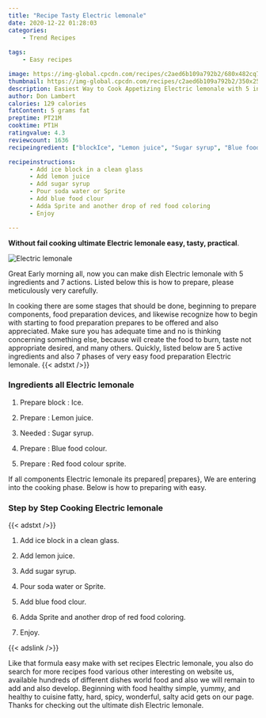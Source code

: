 ```yaml
---
title: "Recipe Tasty Electric lemonale"
date: 2020-12-22 01:28:03
categories:
    - Trend Recipes
    
tags:
    - Easy recipes

image: https://img-global.cpcdn.com/recipes/c2aed6b109a792b2/680x482cq70/electric-lemonale-recipe-main-photo.jpg
thumbnail: https://img-global.cpcdn.com/recipes/c2aed6b109a792b2/350x250cq70/electric-lemonale-recipe-main-photo.jpg
description: Easiest Way to Cook Appetizing Electric lemonale with 5 ingredients and 7 stages of easy cooking.
author: Don Lambert
calories: 129 calories
fatContent: 5 grams fat
preptime: PT21M
cooktime: PT1H
ratingvalue: 4.3
reviewcount: 1636
recipeingredient: ["blockIce", "Lemon juice", "Sugar syrup", "Blue food colour", "Red food colour sprite"]

recipeinstructions: 
      - Add ice block in a clean glass 
      - Add lemon juice 
      - Add sugar syrup 
      - Pour soda water or Sprite 
      - Add blue food clour 
      - Adda Sprite and another drop of red food coloring 
      - Enjoy

---
```




**Without fail cooking ultimate Electric lemonale easy, tasty, practical**. 


![Electric lemonale](https://img-global.cpcdn.com/recipes/c2aed6b109a792b2/680x482cq70/electric-lemonale-recipe-main-photo.jpg "Electric lemonale")




Great Early morning all, now you can make dish Electric lemonale with 5 ingredients and 7 actions. Listed below this is how to prepare, please meticulously very carefully.

In cooking there are some stages that should be done, beginning to prepare components, food preparation devices, and likewise recognize how to begin with starting to food preparation prepares to be offered and also appreciated. Make sure you has adequate time and no is thinking concerning something else, because will create the food to burn, taste not appropriate desired, and many others. Quickly, listed below are 5 active ingredients and also 7 phases of very easy food preparation Electric lemonale.
{{< adstxt />}}

### Ingredients all Electric lemonale


1. Prepare block : Ice.

1. Prepare  : Lemon juice.

1. Needed  : Sugar syrup.

1. Prepare  : Blue food colour.

1. Prepare  : Red food colour sprite.



If all components Electric lemonale its prepared| prepares}, We are entering into the cooking phase. Below is how to preparing with easy.

### Step by Step Cooking Electric lemonale

{{< adstxt />}}


1. Add ice block in a clean glass.



1. Add lemon juice.



1. Add sugar syrup.



1. Pour soda water or Sprite.



1. Add blue food clour.



1. Adda Sprite and another drop of red food coloring.



1. Enjoy.





{{< adslink />}}

Like that formula easy make with set recipes Electric lemonale, you also do search for more recipes food various other interesting on website us, available hundreds of different dishes world food and also we will remain to add and also develop. Beginning with food healthy simple, yummy, and healthy to cuisine fatty, hard, spicy, wonderful, salty acid gets on our page. Thanks for checking out the ultimate dish Electric lemonale.
